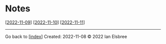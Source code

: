 # Notes

[[2022-11-09]]
[[2022-11-10]]
[[2022-11-11]]

---
Go back to [[index]]
Created: 2022-11-08
© 2022 Ian Elsbree

[2022-11-09]: journal/2022-11-09 "Wednesday, November 9, 2022"
[2022-11-10]: journal/2022-11-10 "Thursday, November 10, 2022"
[2022-11-11]: journal/2022-11-11 "Friday, November 11, 2022"

[index]: index "Home Page"
